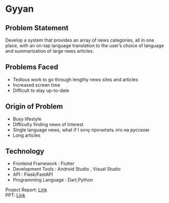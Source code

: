 # Gyyan

## Problem Statement  
Develop a system that provides an array of news categories, all in one place, with an on-tap language translation to the user’s choice of language and summarization of large news articles.

## Problems Faced
- Tedious work to go through lengthy news sites and articles
- Increased screen time
- Difficult to stay up-to-date

## Origin of Problem
- Busy lifestyle
- Difficulty finding news of Interest
- Single language news, what if I хочу прочитать это на русском
- Long articles

## Technology
- Frontend Framework : Flutter
- Development Tools : Android Studio , Visual Studio 
- API : Flask/FastAPI
- Programming Language : Dart,Python

Project Report: [Link](https://drive.google.com/file/d/18OkKpPjbdIJyL6ZFiTbjzmEATH4siGIm/view?usp=sharing)   
PPT: [Link](https://docs.google.com/presentation/d/1gPe-bKFh-ey7BeiWAtGD8xrjnzP0IW3hx2JXBm8Uk6Y/edit?usp=sharing)   
